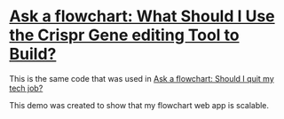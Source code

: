 # [Ask a flowchart: What Should I Use the Crispr Gene editing Tool to Build?](http://reye.sh/Ask-a-flowchart-What-Should-I-Use-the-Crispr-Gene-editing-Tool-to-Build-/)
This is the same code that was used in [Ask a flowchart: Should I quit my tech job?](https://github.com/reyesh/Ask-a-flowchart-should-i-quit-my-tech-job-) 

This demo was created to show that my flowchart web app is scalable.
